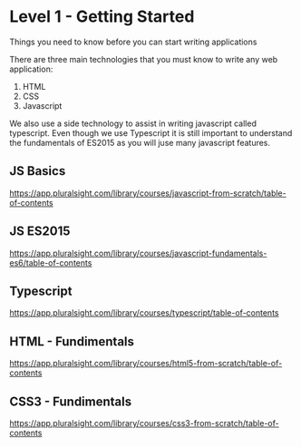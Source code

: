 # Level 1 - Getting Started
Things you need to know before you can start writing applications

There are three main technologies that you must know to write any web application:

1. HTML
2. CSS
3. Javascript

We also use a side technology to assist in writing javascript called typescript.
Even though we use Typescript it is still important to understand the fundamentals of ES2015 as you will juse many javascript features.

## JS Basics
https://app.pluralsight.com/library/courses/javascript-from-scratch/table-of-contents

## JS ES2015
https://app.pluralsight.com/library/courses/javascript-fundamentals-es6/table-of-contents

## Typescript
https://app.pluralsight.com/library/courses/typescript/table-of-contents

## HTML - Fundimentals
https://app.pluralsight.com/library/courses/html5-from-scratch/table-of-contents

## CSS3 - Fundimentals
https://app.pluralsight.com/library/courses/css3-from-scratch/table-of-contents